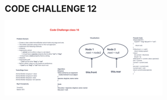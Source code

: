 # CODE CHALLENGE 12

![CD 12](/javascript/code-challenges/stack-queue/Screenshot%202023-04-28%20at%2010.44.04%20PM.png)
